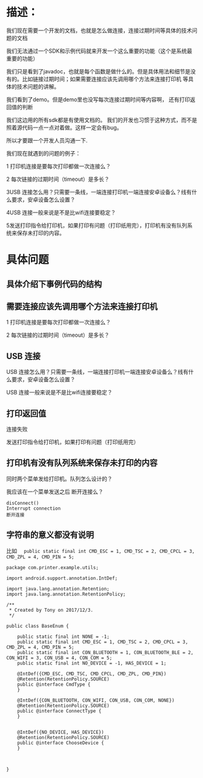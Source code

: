# 描述：

我们现在需要一个开发的文档，也就是怎么做连接，连接过期时间等具体的技术问题的文档



我们无法通过一个SDK和示例代码就来开发一个这么重要的功能（这个是系统最重要的功能）



我们只是看到了javadoc，也就是每个函数是做什么的。但是具体用法和细节是没有的。比如链接过期时间；如果需要连接应该先调用哪个方法来连接打印机  等具体的技术问题的讲解。



我们看到了demo。但是demo里也没写每次连接过期时间等内容啊， 还有打印返回值的判断



我们这边用的所有sdk都是有使用文档的。 我们的开发也习惯于这种方式，而不是照着源代码一点一点对着做。这样一定会有bug。



 所以才要跟一个开发人员沟通一下.



我们现在就遇到的问题的例子：



1 打印机连接是要每次打印都做一次连接么？



2 每次链接的过期时间（timeout）是多长？



3USB 连接怎么用？只需要一条线，一端连接打印机一端连接安卓设备么？线有什么要求，安卓设备怎么设置？



4USB 连接一般来说是不是比wifi连接要稳定？



5发送打印指令给打印机，如果打印有问题（打印纸用完），打印机有没有队列系统来保存未打印的内容。



# 具体问题

## 具体介绍下事例代码的结构

## 需要连接应该先调用哪个方法来连接打印机

1 打印机连接是要每次打印都做一次连接么？

2 每次链接的过期时间（timeout）是多长？

## USB 连接

USB 连接怎么用？只需要一条线，一端连接打印机一端连接安卓设备么？线有什么要求，安卓设备怎么设置？

USB 连接一般来说是不是比wifi连接要稳定？

## 打印返回值

连接失败

发送打印指令给打印机，如果打印有问题（打印纸用完）

## 打印机有没有队列系统来保存未打印的内容

同时两个菜单发给打印机。队列怎么设计的？

我应该在一个菜单发送之后 断开连接么？

```
disConnect()
Interrupt connection
断开连接
```



## 字符串的意义都没有说明

比如 `  public static final int CMD_ESC = 1, CMD_TSC = 2, CMD_CPCL = 3, CMD_ZPL = 4, CMD_PIN = 5;`

```
package com.printer.example.utils;

import android.support.annotation.IntDef;

import java.lang.annotation.Retention;
import java.lang.annotation.RetentionPolicy;

/**
 * Created by Tony on 2017/12/3.
 */

public class BaseEnum {

    public static final int NONE = -1;
    public static final int CMD_ESC = 1, CMD_TSC = 2, CMD_CPCL = 3, CMD_ZPL = 4, CMD_PIN = 5;
    public static final int CON_BLUETOOTH = 1, CON_BLUETOOTH_BLE = 2, CON_WIFI = 3, CON_USB = 4, CON_COM = 5;
    public static final int NO_DEVICE = -1, HAS_DEVICE = 1;

    @IntDef({CMD_ESC, CMD_TSC, CMD_CPCL, CMD_ZPL, CMD_PIN})
    @Retention(RetentionPolicy.SOURCE)
    public @interface CmdType {
    }

    @IntDef({CON_BLUETOOTH, CON_WIFI, CON_USB, CON_COM, NONE})
    @Retention(RetentionPolicy.SOURCE)
    public @interface ConnectType {
    }


    @IntDef({NO_DEVICE, HAS_DEVICE})
    @Retention(RetentionPolicy.SOURCE)
    public @interface ChooseDevice {
    }



}

```




